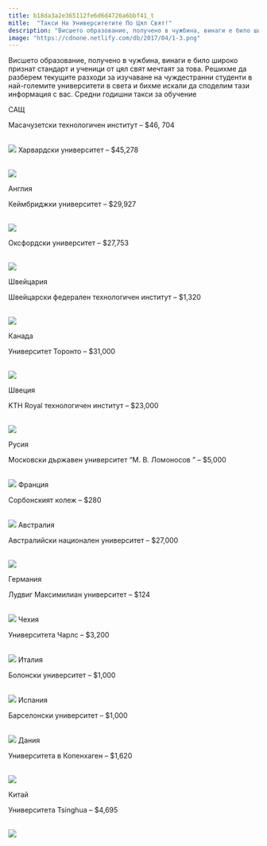 ```yaml
---
title: b18da3a2e365112fe6d6d4726a6bbf41_t
mitle:  "Такси На Университетите По Цял Свят!"
description: "Висшето образование, получено в чужбина, винаги е било широко признат стандарт и ученици от цял ​​свят мечтаят за това. Решихме да разберем текущите разходи за изу"
image: "https://cdnone.netlify.com/db/2017/04/1-3.png"
---
```


 <p>Висшето образование, получено в чужбина, винаги е било широко признат стандарт и ученици от цял ​​свят мечтаят за това. Решихме да разберем текущите разходи за изучаване на чуждестранни студенти в най-големите университети в света и бихме искали да споделим тази информация с вас. Средни годишни такси за обучение</p>      <p>САЩ</p> <p>Масачузетски технологичен институт – $46, 704</p>  <p> <br/><img src="https://cdnone.netlify.com/db/2017/04/1-3.png"/> Харвардски университет – $45,278</p>      <p> <br/><img src="https://cdnone.netlify.com/db/2017/04/2-3.png"/></p> <p>Англия</p> <p>Кеймбриджки университет – $29,927</p> <p> <br/><img src="https://cdnone.netlify.com/db/2017/04/3-3.png"/></p>       <p>Оксфордски университет – $27,753</p> <p> <br/><img src="https://cdnone.netlify.com/db/2017/04/4-4.png"/></p> <p>Швейцария</p> <p>Швейцарски федерален технологичен институт – $1,320</p> <p> <br/><img src="https://cdnone.netlify.com/db/2017/04/5-3.png"/></p> <p>Канада</p>      <p>Университет Торонто – $31,000</p> <p> <br/><img src="https://cdnone.netlify.com/db/2017/04/6-2.png"/></p> <p>Швеция</p> <p>KTH Royal технологичен институт – $23,000</p>      <p> <br/><img src="https://cdnone.netlify.com/db/2017/04/7-3.png"/></p> <p>Русия</p> <p>Московски държавен университет “М. В. Ломоносов ” – $5,000</p> <p> <br/><img src="https://cdnone.netlify.com/db/2017/04/8-3.png"/> Франция</p> <p>Сорбонският колеж – $280</p> <p> <br/><img src="https://cdnone.netlify.com/db/2017/04/9-2.png"/> Австралия</p> <p>Австралийски национален университет – $27,000</p> <p> <br/><img src="https://cdnone.netlify.com/db/2017/04/10-3.png"/></p> <p> Германия</p> <p>Лудвиг Максимилиан университет – $124</p> <p> <br/><img src="https://cdnone.netlify.com/db/2017/04/11-1.png"/> Чехия</p> <p>Университета Чарлс – $3,200</p> <p> <br/><img src="https://cdnone.netlify.com/db/2017/04/12-2.png"/> Италия</p> <p>Болонски университет – $1,000</p> <p> <br/><img src="https://cdnone.netlify.com/db/2017/04/13-2.png"/> Испания</p> <p>Барселонски университет – $1,000</p> <p> <br/><img src="https://cdnone.netlify.com/db/2017/04/Capture-1.png"/> Дания</p> <p>Университета в Копенхаген – $1,620</p> <p> <br/><img src="https://cdnone.netlify.com/db/2017/04/15-2.png"/></p> <p> Китай</p> <p>Университета Tsinghua – $4,695</p> <p> <br/><img src="https://cdnone.netlify.com/db/2017/04/16-2.png"/></p>       